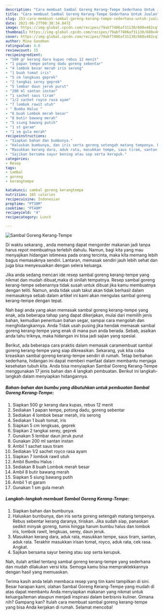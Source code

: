 ```yaml
---
description: "Cara membuat Sambal Goreng Kerang-Tempe Sederhana Untuk Jualan"
title: "Cara membuat Sambal Goreng Kerang-Tempe Sederhana Untuk Jualan"
slug: 153-cara-membuat-sambal-goreng-kerang-tempe-sederhana-untuk-jualan
date: 2021-06-27T00:38:34.847Z
image: https://img-global.cpcdn.com/recipes/79abf7406af31130/680x482cq70/sambal-goreng-kerang-tempe-foto-resep-utama.jpg
thumbnail: https://img-global.cpcdn.com/recipes/79abf7406af31130/680x482cq70/sambal-goreng-kerang-tempe-foto-resep-utama.jpg
cover: https://img-global.cpcdn.com/recipes/79abf7406af31130/680x482cq70/sambal-goreng-kerang-tempe-foto-resep-utama.jpg
author: Mina Goodman
ratingvalue: 4.6
reviewcount: 15
recipeingredient:
- "500 gr kerang dara kupas rebus 12 menit"
- "1 papan tempe potong dadu goreng sebentar"
- "4 lombok besar merah iris serong"
- "1 buah tomat iris"
- "5 cm lengkuas geprek"
- "2 tangkai serey geprek"
- "5 lembar daun jeruk purut"
- "200 ml santan instan"
- "1 sachet saus tiram"
- "1/2 sachet royco rasa ayam"
- "7 lombok rawit utuh"
- " Bumbu Halus "
- "8 buah Lombok merah besar"
- "8 butir bawang merah"
- "5 siung bawang putih"
- "1 st garam"
- "1 sm gula merah"
recipeinstructions:
- "Siapkan bahan dan bumbunya."
- "Haluskan bumbunya, dan iris serta goreng setengah matang tempenya. Rebus sebentar kerang daranya, tiriskan. Jika sudah siap, panaskan sedikit minyak goreng, tumis hingga harum bumbu halus dan lombok iris, lombok rawit, lengkuas, serey, daun jeruk."
- "Masukkan kerang dara, aduk rata, masukkan tempe, saus tiram, santan, aduk rata. Terakhir masukkan irisan tomat, royco, aduk rata, cek rasa. Angkat."
- "Sajikan bersama sayur bening atau sop serta kerupuk."
categories:
- Resep
tags:
- sambal
- goreng
- kerangtempe

katakunci: sambal goreng kerangtempe 
nutrition: 165 calories
recipecuisine: Indonesian
preptime: "PT30M"
cooktime: "PT48M"
recipeyield: "4"
recipecategory: Lunch

---
```



![Sambal Goreng Kerang-Tempe](https://img-global.cpcdn.com/recipes/79abf7406af31130/680x482cq70/sambal-goreng-kerang-tempe-foto-resep-utama.jpg)

Di waktu  sekarang , anda memang dapat mengorder makanan jadi tanpa harus repot membuatnya terlebih dahulu. Namun, bagi kita yang mau menyajikan hidangan istimewa pada orang tercinta, maka kita memang lebih bagus memasaknya sendiri. Lantaran, memasak sendiri jauh lebih sehat dan juga bisa menyesuaikan dengan selera keluarga.

Jika anda sedang mencari ide resep sambal goreng kerang-tempe yang nikmat dan mudah dibuat,maka di sinilah tempatnya. Resep sambal goreng kerang-tempe  sebenarnya tidak susah untuk dibuat jika kamu membuatnya dengan teliti. Namun, anda tidak usah takut akan tidak berhasil dalam memasaknya 
sebab dalam artikel ini kami akan mengulas sambal goreng kerang-tempe dengan tepat.  



Nah bagi anda yang akan memasak sambal goreng kerang-tempe yang enak, ada beberapa tahap yang dapat dikerjakan, mulai dari memilih jenis bahan, kemudian penentuan bahan segar, sampai cara mengolah dan menghidangkannya. Anda Tidak usah pusing jika hendak memasak sambal goreng kerang-tempe yang enak di mana pun anda berada. Sebab, asalkan anda  tahu triknya, maka hidangan ini bisa jadi sajian yang spesial.

Berikut, ada beberapa cara praktis  dalam memasak caramembuat sambal goreng kerang-tempe yang siap dikreasikan. Sekarang, yuk kita coba kreasikan sambal goreng kerang-tempe sendiri di rumah. Tetap berbahan sederhana, hidangan ini dapat memberi manfaat dalam membantu menjaga kesehatan tubuh kita. Anda bisa menyiapkan Sambal Goreng Kerang-Tempe menggunakan 17 jenis bahan dan 4 langkah pembuatan. Berikut ini langkah-langkah dalam menyiapkan hidangannya.

<!--inarticleads1-->

##### Bahan-bahan dan bumbu yang dibutuhkan untuk pembuatan Sambal Goreng Kerang-Tempe:

1. Siapkan 500 gr kerang dara kupas, rebus 12 menit
1. Sediakan 1 papan tempe, potong dadu, goreng sebentar
1. Sediakan 4 lombok besar merah, iris serong
1. Sediakan 1 buah tomat, iris
1. Siapkan 5 cm lengkuas, geprek
1. Siapkan 2 tangkai serey, geprek
1. Gunakan 5 lembar daun jeruk purut
1. Gunakan 200 ml santan instan
1. Ambil 1 sachet saus tiram
1. Sediakan 1/2 sachet royco rasa ayam
1. Siapkan 7 lombok rawit utuh
1. Ambil  Bumbu Halus :
1. Sediakan 8 buah Lombok merah besar
1. Ambil 8 butir bawang merah
1. Siapkan 5 siung bawang putih
1. Ambil 1 st garam
1. Gunakan 1 sm gula merah




<!--inarticleads2-->

##### Langkah-langkah membuat Sambal Goreng Kerang-Tempe:

1. Siapkan bahan dan bumbunya.
1. Haluskan bumbunya, dan iris serta goreng setengah matang tempenya. Rebus sebentar kerang daranya, tiriskan. Jika sudah siap, panaskan sedikit minyak goreng, tumis hingga harum bumbu halus dan lombok iris, lombok rawit, lengkuas, serey, daun jeruk.
1. Masukkan kerang dara, aduk rata, masukkan tempe, saus tiram, santan, aduk rata. Terakhir masukkan irisan tomat, royco, aduk rata, cek rasa. Angkat.
1. Sajikan bersama sayur bening atau sop serta kerupuk.




Nah, itulah artikel tentang  sambal goreng kerang-tempe  yang sederhana dan mudah dilakukan versi kita. Semoga kamu bisa mempraktekkannya dengan hasil yang memuaskan. 

Terima kasih anda telah membaca resep yang tim kami tampilkan di sini. Besar harapan kami, olahan  Sambal Goreng Kerang-Tempe yang mudah di atas dapat membantu Anda menyiapkan makanan yang nikmat untuk keluarga/teman ataupun menjadi inspirasi dalam berbisnis kuliner. Gimana nih? Gampang kan? Itulah cara membuat sambal goreng kerang-tempe yang bisa Anda kerjakan di rumah. Selamat mencoba!

